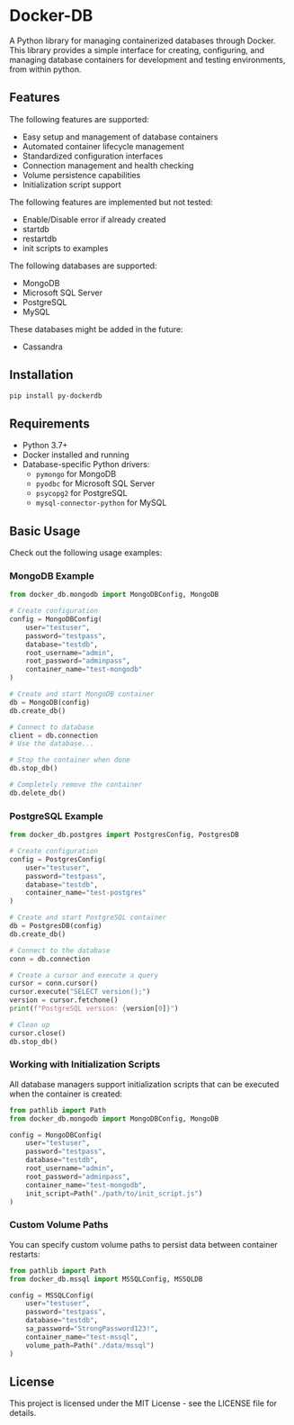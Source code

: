 # Docker-DB

A Python library for managing containerized databases through Docker. This library provides a simple interface for creating, configuring, and managing database containers for development and testing environments, from within python.

## Features

The following features are supported:

- Easy setup and management of database containers
- Automated container lifecycle management
- Standardized configuration interfaces
- Connection management and health checking
- Volume persistence capabilities
- Initialization script support

The following features are implemented but not tested:
- Enable/Disable error if already created
- startdb
- restartdb
- init scripts to examples

The following databases are supported:
  - MongoDB
  - Microsoft SQL Server
  - PostgreSQL
  - MySQL

These databases might be added in the future:
- Cassandra

## Installation

```bash
pip install py-dockerdb
```

## Requirements

- Python 3.7+
- Docker installed and running
- Database-specific Python drivers:
  - `pymongo` for MongoDB
  - `pyodbc` for Microsoft SQL Server
  - `psycopg2` for PostgreSQL
  - `mysql-connector-python` for MySQL

## Basic Usage

Check out the following usage examples:

### MongoDB Example

```python
from docker_db.mongodb import MongoDBConfig, MongoDB

# Create configuration
config = MongoDBConfig(
    user="testuser",
    password="testpass",
    database="testdb",
    root_username="admin",
    root_password="adminpass",
    container_name="test-mongodb"
)

# Create and start MongoDB container
db = MongoDB(config)
db.create_db()

# Connect to database
client = db.connection
# Use the database...

# Stop the container when done
db.stop_db()

# Completely remove the container
db.delete_db()
```

### PostgreSQL Example

```python
from docker_db.postgres import PostgresConfig, PostgresDB

# Create configuration
config = PostgresConfig(
    user="testuser",
    password="testpass",
    database="testdb",
    container_name="test-postgres"
)

# Create and start PostgreSQL container
db = PostgresDB(config)
db.create_db()

# Connect to the database
conn = db.connection

# Create a cursor and execute a query
cursor = conn.cursor()
cursor.execute("SELECT version();")
version = cursor.fetchone()
print(f"PostgreSQL version: {version[0]}")

# Clean up
cursor.close()
db.stop_db()
```

### Working with Initialization Scripts

All database managers support initialization scripts that can be executed when the container is created:

```python
from pathlib import Path
from docker_db.mongodb import MongoDBConfig, MongoDB

config = MongoDBConfig(
    user="testuser",
    password="testpass",
    database="testdb",
    root_username="admin",
    root_password="adminpass",
    container_name="test-mongodb",
    init_script=Path("./path/to/init_script.js")
)
```

### Custom Volume Paths

You can specify custom volume paths to persist data between container restarts:

```python
from pathlib import Path
from docker_db.mssql import MSSQLConfig, MSSQLDB

config = MSSQLConfig(
    user="testuser",
    password="testpass",
    database="testdb",
    sa_password="StrongPassword123!",
    container_name="test-mssql",
    volume_path=Path("./data/mssql")
)
```

## License

This project is licensed under the MIT License - see the LICENSE file for details.
